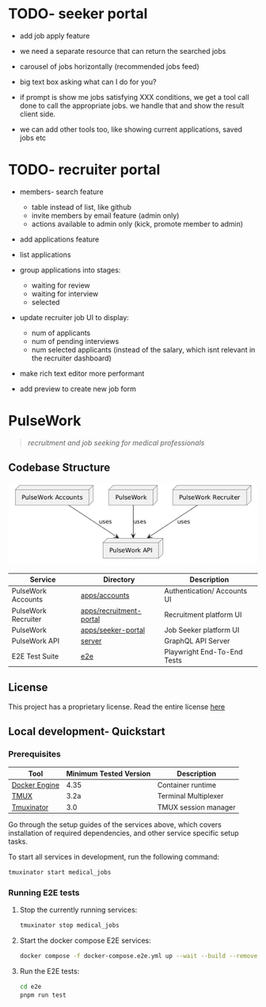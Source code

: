 # TODO- seeker portal

- add job apply feature

- we need a separate resource that can return the searched jobs

- carousel of jobs horizontally (recommended jobs feed)
- big text box asking what can I do for you?

- if prompt is show me jobs satisfying XXX conditions, we get a tool call done to call the appropriate jobs. we handle that and show the result client side.
- we can add other tools too, like showing current applications, saved jobs etc

# TODO- recruiter portal

- members- search feature
    - table instead of list, like github
    - invite members by email feature (admin only)
    - actions available to admin only (kick, promote member to admin)

- add applications feature
- list applications
- group applications into stages:
    - waiting for review
    - waiting for interview
    - selected
- update recruiter job UI to display:
    - num of applicants
    - num of pending interviews
    - num selected applicants
    (instead of the salary, which isnt relevant in the recruiter dashboard)

- make rich text editor more performant
- add preview to create new job form

# PulseWork
> *recruitment and job seeking for medical professionals*

## Codebase Structure

![Service Flowchart](./.github/assets/service-flowchart.png)

<!-- 
relevant UML code:

https://www.planttext.com?text=u-LoA2v9B2efpStXvShBJqbLK0eepIbE3SylobPmJ4xEByqhALPII2nM20Xtn501bS3K6PIQN5IQMP9Q15KHnCk5nVW0Jx0qa0P90orGqDMr0t4Lh1HAYrEBGM91MCGmX1nIyrB0FW00
-->

| Service             | Directory                                         | Description                     |
|---------------------|---------------------------------------------------|---------------------------------|
| PulseWork Accounts  | [apps/accounts](./apps/accounts)                  | Authentication/ Accounts UI     |
| PulseWork Recruiter | [apps/recruitment-portal](./apps/recruiter-portal)| Recruitment platform UI         |
| PulseWork           | [apps/seeker-portal](./apps/seeker-portal)        | Job Seeker platform UI          |
| PulseWork API       | [server](./server)                                | GraphQL API Server              |
| E2E Test Suite      | [e2e](./e2e)                                      | Playwright End-To-End Tests     |


## License
This project has a proprietary license. Read the entire license [here](./README.md)


## Local development- Quickstart

### Prerequisites
| Tool                                                       | Minimum Tested Version  | Description                 |
|------------------------------------------------------------|-------------------------|-----------------------------|
| [Docker Engine](https://docs.docker.com/engine/)           | 4.35                    | Container runtime           |
| [TMUX](https://github.com/tmux/tmux)                       | 3.2a                    | Terminal Multiplexer        |
| [Tmuxinator](https://github.com/tmuxinator/tmuxinator)     | 3.0                     | TMUX session manager        |

Go through the setup guides of the services above, which covers installation of required dependencies,
and other service specific setup tasks.

To start all services in development, run the following command:

```bash
tmuxinator start medical_jobs
```

### Running E2E tests
1. Stop the currently running services:
    ```bash
    tmuxinator stop medical_jobs
    ```
2. Start the docker compose E2E services:
    ```bash
    docker compose -f docker-compose.e2e.yml up --wait --build --remove-orphans -d
    ```

3. Run the E2E tests:
    ```bash
    cd e2e
    pnpm run test
    ```